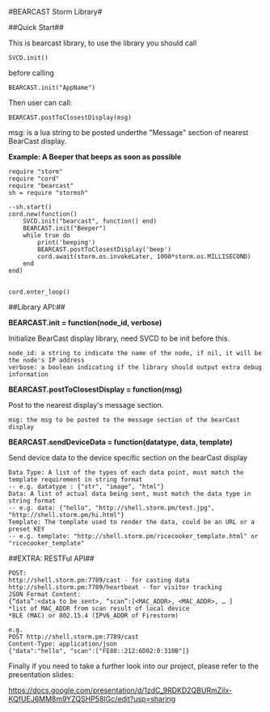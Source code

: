 #BEARCAST Storm Library#

##Quick Start##

This is bearcast library, to use the library you should call

```
SVCD.init()
```

before calling

```
BEARCAST.init("AppName")
```

Then user can call:

```
BEARCAST.postToClosestDisplay(msg)
```

msg: is a lua string to be posted underthe "Message" section of nearest BearCast display. 

**Example: A Beeper that beeps as soon as possible**

```
require "storm"
require "cord"
require "bearcast"
sh = require "stormsh"

--sh.start()
cord.new(function()
	SVCD.init("bearcast", function() end)
	BEARCAST.init("Beeper")
	while true do
		print('beeping')
		BEARCAST.postToClosestDisplay('beep')
		cord.await(storm.os.invokeLater, 1000*storm.os.MILLISECOND)
	end
end)


cord.enter_loop()
```

##Library API:##

**BEARCAST.init  = function(node_id, verbose)**

Initialize BearCast display library, need SVCD to be init before this. 

```
node_id: a string to indicate the name of the node, if nil, it will be the node's IP address
verbose: a boolean indicating if the library should output extra debug information
```

**BEARCAST.postToClosestDisplay = function(msg)**

Post to the nearest display's message section. 
```
msg: the msg to be posted to the message section of the bearCast display
```

**BEARCAST.sendDeviceData = function(datatype, data, template)**

Send device data to the device specific section on the bearCast display
```
Data Type: A list of the types of each data point, must match the template requirement in string format 
-- e.g. datatype : {"str", "image", "html"}
Data: A list of actual data being sent, must match the data type in string format
-- e.g. data: {"hello", "http://shell.storm.pm/test.jpg", "http://shell.storm.pm/hi.html"}
Template: The template used to render the data, could be an URL or a preset KEY
-- e.g. template: "http://shell.storm.pm/ricecooker_template.html" or "ricecooker_template"
```

##EXTRA: RESTFul API##

```
POST:
http://shell.storm.pm:7789/cast - for casting data
http://shell.storm.pm:7789/heartbeat - for visitor tracking
JSON Format Content:
{“data”:<data to be sent>, “scan”:[<MAC_ADDR>, <MAC_ADDR>, … ]
*list of MAC_ADDR from scan result of local device
*BLE (MAC) or 802.15.4 (IPV6_ADDR of Firestorm)

e.g.
POST http://shell.storm.pm:7789/cast
Content-Type: application/json
{"data":"hello", "scan":["FE80::212:6D02:0:310B"]}
```

Finally if you need to take a further look into our project, please refer to the presentation slides:

https://docs.google.com/presentation/d/1zdC_9RDKD2QBURmZilx-KQfUEJ6MM8m9YZQSHP58IGc/edit?usp=sharing
